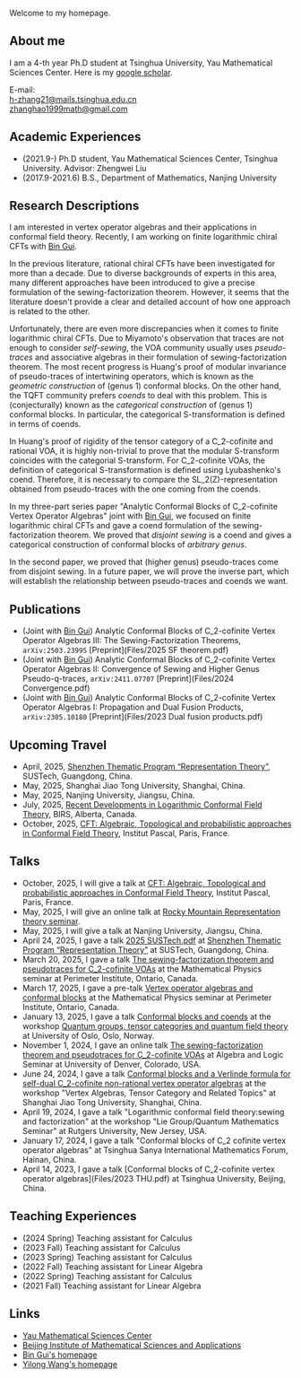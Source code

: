 Welcome to my homepage.

## About me

I am a 4-th year Ph.D student at Tsinghua University, Yau Mathematical Sciences Center. Here is my [google scholar](https://scholar.google.com/citations?user=-IJjsjcAAAAJ&hl=en&oi=sra).

E-mail: <br>
h-zhang21@mails.tsinghua.edu.cn <br>
zhanghao1999math@gmail.com


## Academic Experiences
- (2021.9-)  Ph.D student, Yau Mathematical Sciences Center, Tsinghua University. Advisor: Zhengwei Liu
- (2017.9-2021.6) B.S., Department of Mathematics, Nanjing University


##  Research Descriptions

I am interested in vertex operator algebras and their applications in conformal field theory. Recently, I am working on finite logarithmic chiral CFTs with [Bin Gui](https://binguimath.github.io). 

In the previous literature, rational chiral CFTs have been investigated for more than a decade. Due to diverse backgrounds of experts in this area, many different approaches have been introduced to give a precise formulation of the sewing-factorization theorem. However, it seems that the literature doesn't provide a clear and detailed account of how one approach is related to the other.

Unfortunately, there are even more discrepancies when it comes to finite logarithmic chiral CFTs. Due to Miyamoto's observation that traces are not enough to consider <i>self-sewing</i>, the VOA community usually uses <i>pseudo-traces</i> and associative algebras in their formulation of sewing-factorization theorem. The most recent progress is Huang's proof of modular invariance of pseudo-traces of intertwining operators, which is known as the <i>geometric construction</i> of (genus 1) conformal blocks. On the other hand, the TQFT community prefers <i>coends</i> to deal with this problem. This is (conjecturally) known as the <i>categorical construction</i> of (genus 1) conformal blocks. In particular, the categorical S-transformation is defined in terms of coends.

In Huang's proof of rigidity of the tensor category of a C_2-cofinite and rational VOA, it is highly non-trivial to prove that the modular S-transform coincides with the categorial S-transform. For C_2-cofinite VOAs, the definition of categorical S-transformation is defined using Lyubashenko's coend. Therefore, it is necessary to compare the SL_2(Z)-representation obtained from pseudo-traces with the one coming from the coends.

In my three-part series paper "Analytic Conformal Blocks of C_2-cofinite Vertex Operator Algebras" joint with [Bin Gui](https://binguimath.github.io), we focused on finite logarithmic chiral CFTs and gave a coend formulation of the sewing-factorization theorem. We proved that <i>disjoint sewing</i> is a coend and gives a categorical construction of conformal blocks of <i>arbitrary genus</i>. 

In the second paper, we proved that (higher genus) pseudo-traces come from disjoint sewing. In a future paper, we will prove the inverse part, which will establish the relationship between pseudo-traces and coends we want.


## Publications

- (Joint with [Bin Gui](https://binguimath.github.io)) Analytic Conformal Blocks of C_2-cofinite Vertex Operator Algebras III: The Sewing-Factorization Theorems, `arXiv:2503.23995` [Preprint](Files/2025 SF theorem.pdf)
- (Joint with [Bin Gui](https://binguimath.github.io)) Analytic Conformal Blocks of C_2-cofinite Vertex Operator Algebras II: Convergence of Sewing and Higher Genus Pseudo-q-traces, `arXiv:2411.07707` [Preprint](Files/2024 Convergence.pdf)
- (Joint with [Bin Gui](https://binguimath.github.io)) Analytic Conformal Blocks of C_2-cofinite Vertex Operator Algebras I: Propagation and Dual Fusion Products, `arXiv:2305.10180` [Preprint](Files/2023 Dual fusion products.pdf)

## Upcoming Travel

- April, 2025, [Shenzhen Thematic Program “Representation Theory”](https://meeting.icm.sustech.edu.cn/2025/), SUSTech, Guangdong, China.
- May, 2025, Shanghai Jiao Tong University, Shanghai, China.
- May, 2025, Nanjing University, Jiangsu, China.
- July, 2025, [Recent Developments in Logarithmic Conformal Field Theory](https://www.birs.ca/events/2025/5-day-workshops/25w5318), BIRS, Alberta, Canada.
- October, 2025, [CFT: Algebraic, Topological and probabilistic approaches in Conformal Field Theory](https://indico.ijclab.in2p3.fr/event/11570/), Institut Pascal, Paris, France.


## Talks

- October, 2025, I will give a talk at [CFT: Algebraic, Topological and probabilistic approaches in Conformal Field Theory](https://indico.ijclab.in2p3.fr/event/11570/), Institut Pascal, Paris, France.
- May, 2025, I will give an online talk at [Rocky Mountain Representation theory seminar](https://sites.google.com/view/rockymountainreptheory/home).
- May, 2025, I will give a talk at Nanjing University, Jiangsu, China.
- April 24, 2025, I gave a talk [2025 SUSTech.pdf](https://github.com/user-attachments/files/19927431/2025.SUSTech.pdf)
 at [Shenzhen Thematic Program “Representation Theory”](https://meeting.icm.sustech.edu.cn/2025/) at SUSTech, Guangdong, China.
- March 20, 2025, I gave a talk [The sewing-factorization theorem and pseudotraces for C_2-cofinite VOAs](https://github.com/user-attachments/files/19373288/2025.PI.pdf)
 at the Mathematical Physics seminar at Perimeter Institute, Ontario, Canada.
- March 17, 2025, I gave a pre-talk [Vertex operator algebras and conformal blocks](https://github.com/user-attachments/files/19373301/2025.PI.pre-talk.pdf)
 at the Mathematical Physics seminar at Perimeter Institute, Ontario, Canada.
- January 13, 2025, I gave a talk [Conformal blocks and coends](https://github.com/user-attachments/files/18516739/2025.Oslo.pdf) at the workshop [Quantum groups, tensor categories and quantum field theory](https://www.mn.uio.no/math/english/research/groups/operator-algebras/events/conferences/qg-2025/) at University of Oslo, Oslo, Norway.
- November 1, 2024, I gave an online talk [The sewing-factorization theorem and pseudotraces for C_2-cofinite VOAs](https://github.com/user-attachments/files/17626483/2024.Denver.pdf) at Algebra and Logic Seminar at University of Denver, Colorado, USA.
- June 24, 2024, I gave a talk [Conformal blocks and a Verlinde formula for self-dual C_2-cofinite non-rational vertex operator algebras](https://github.com/user-attachments/files/17626476/2024.SJTU.pdf) at the workshop "Vertex Algebras, Tensor Category and Related Topics" at Shanghai Jiao Tong University, Shanghai, China.
- April 19, 2024, I gave a talk "Logarithmic conformal field theory:sewing and factorization" at the workshop "Lie Group/Quantum Mathematics Seminar" at Rutgers University, New Jersey, USA.
- January 17, 2024, I gave a talk "Conformal blocks of C_2 cofinite vertex operator algebras" at Tsinghua Sanya International Mathematics Forum, Hainan, China.
- April 14, 2023, I gave a talk [Conformal blocks of C_2-cofinite vertex operator algebras](Files/2023 THU.pdf) at Tsinghua University, Beijing, China.




## Teaching Experiences
- (2024 Spring) Teaching assistant for Calculus
- (2023 Fall) Teaching assistant for Calculus
- (2023 Spring) Teaching assistant for Calculus
- (2022 Fall) Teaching assistant for Linear Algebra
- (2022 Spring) Teaching assistant for Calculus
- (2021 Fall) Teaching assistant for Linear Algebra


## Links
- [Yau Mathematical Sciences Center](https://ymsc.tsinghua.edu.cn)
- [Beijing Institute of Mathematical Sciences and Applications](http://www.bimsa.cn)
- [Bin Gui's homepage](https://binguimath.github.io)
- [Yilong Wang's homepage](https://yilongwang11.github.io)
